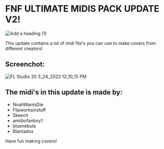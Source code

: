 # FNF ULTIMATE MIDIS PACK UPDATE V2!

![Add a heading (1)](https://user-images.githubusercontent.com/93661920/160127125-b62e8af1-fd8e-43e5-a2a5-cd380e621d70.png)


This update contains a lot of midi file's you can use to make covers from different creators!

## Screenchot:
![FL Studio 20 3_24_2022 12_10_15 PM](https://user-images.githubusercontent.com/93661920/159847231-f6de2b83-952b-48cb-80e5-4b3fdf71a46f.png)


## The midi's in this update is made by:

* NoahWantsDie
* Flipworksinstuff
* Skeech
* amiibofanboy1
* bluenebula
* Blantados

Have fun making covers!
